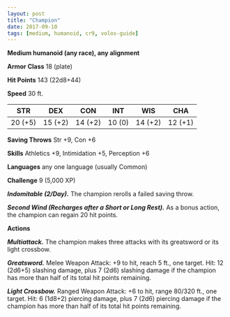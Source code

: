 ```yaml
---
layout: post
title: "Champion"
date: 2017-09-10
tags: [medium, humanoid, cr9, volos-guide]
---
```


**Medium humanoid (any race), any alignment**

**Armor Class** 18 (plate)

**Hit Points** 143 (22d8+44)

**Speed** 30 ft.

|   STR   |   DEX   |   CON   |   INT   |   WIS   |   CHA   |
|:-----:|:-----:|:-----:|:-----:|:-----:|:-----:|
| 20 (+5) | 15 (+2) | 14 (+2) | 10 (0) | 14 (+2) | 12 (+1) |

**Saving Throws** Str +9, Con +6

**Skills** Athletics +9, Intimidation +5, Perception +6

**Languages** any one language (usually Common)

**Challenge** 9 (5,000 XP)

***Indomitable (2/Day).*** The champion rerolls a failed saving throw.

***Second Wind (Recharges after a Short or Long Rest).*** As a bonus action, the champion can regain 20 hit points.

**Actions**

***Multiattack.*** The champion makes three attacks with its greatsword or its light crossbow.

***Greatsword.*** Melee Weapon Attack: +9 to hit, reach 5 ft., one target. Hit: 12 (2d6+5) slashing damage, plus 7 (2d6) slashing damage if the champion has more than half of its total hit points remaining.

***Light Crossbow.*** Ranged Weapon Attack: +6 to hit, range 80/320 ft., one target. Hit: 6 (1d8+2) piercing damage, plus 7 (2d6) piercing damage if the champion has more than half of its total hit points remaining.

